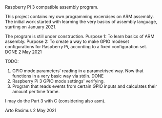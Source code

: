 Raspberry Pi 3 compatible assembly program.


This project contains my own programming excercises on ARM assembly.
The initial work started with learning the very basics of 
assembly language, starting on January 2021.

The program is still under construction.
Purpose 1: To learn basics of ARM assembly.
Purpose 2: To create a way to make GPIO modeset configurations for Raspberry Pi, according to a fixed configuration set.
DONE 2 May 2021

TODO:
1. GPIO mode parameters' reading in a parametrised way. Now that functions in a very basic way via stdin. DONE
2. Raspberry Pi 3 GPIO mode settings' verifying.
3. Program that reads events from certain GPIO inputs and calculates their amount per time frame.

I may do the Part 3 with C (considering also asm).

Arto Rasimus 2 May 2021
